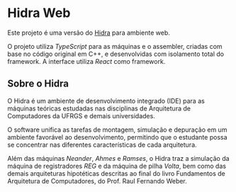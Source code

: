 # Hidra Web

Este projeto é uma versão do [Hidra](https://github.com/petcomputacaoufrgs/hidracpp) para ambiente web.

O projeto utiliza *TypeScript* para as máquinas e o assembler, criadas com base no código original em C++, e desenvolvidas com isolamento total do framework. A interface utiliza *React* como framework.

## Sobre o Hidra

O Hidra é um ambiente de desenvolvimento integrado (IDE) para as máquinas teóricas estudadas nas disciplinas de Arquitetura de Computadores da UFRGS e demais universidades.

O software unifica as tarefas de montagem, simulação e depuração em um ambiente favorável ao desenvolvimento, permitindo que o estudante possa se concentrar nas diferentes características de cada arquitetura.

Além das máquinas *Neander*, *Ahmes* e *Ramses*, o Hidra traz a simulação da máquina de registradores *REG* e da máquina de pilha *Volta*, bem como das demais arquiteturas hipotéticas descritas ao final do livro Fundamentos de Arquitetura de Computadores, do Prof. Raul Fernando Weber.
